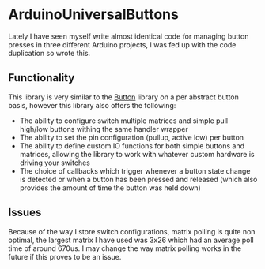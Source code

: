 ArduinoUniversalButtons
=======================

Lately I have seen myself write almost identical code for managing button presses in three different Arduino projects, I was fed up with the code duplication so wrote this.

Functionality
-------------

This library is very similar to the [Button](http://playground.arduino.cc/Code/Button) library on a per abstract button basis, however this library also offers the following:

*  The ability to configure switch multiple matrices and simple pull high/low buttons withing the same handler wrapper
*  The ability to set the pin configuration (pullup, active low) per button
*  The ability to define custom IO functions for both simple buttons and matrices, allowing the library to work with whatever custom hardware is driving your switches
*  The choice of callbacks which trigger whenever a button state change is detected or when a button has been pressed and released (which also provides the amount of time the button was held down)

Issues
------

Because of the way I store switch configurations, matrix polling is quite non optimal, the largest matrix I have used was 3x26 which had an average poll time of around 670us. I may change the way matrix polling works in the future if this proves to be an issue.
